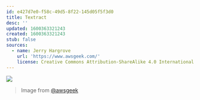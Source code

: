 ```yaml
---
id: e427d7e0-f58c-49d5-8f22-145d05f5f3d0
title: Textract
desc: ''
updated: 1600363321243
created: 1600363321243
stub: false
sources:
  - name: Jerry Hargrove
    url: 'https://www.awsgeek.com/'
    license: Creative Commons Attribution-ShareAlike 4.0 International License
---
```

![](/assets/images/Amazon-Textract_en.jpg)
> Image from [@awsgeek](https://www.awsgeek.com/Amazon-Textract/)
